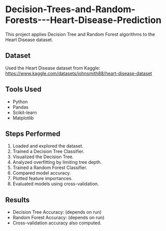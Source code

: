 # Decision-Trees-and-Random-Forests---Heart-Disease-Prediction


This project applies Decision Tree and Random Forest algorithms to the Heart Disease dataset.

## Dataset

Used the Heart Disease dataset from Kaggle:
https://www.kaggle.com/datasets/johnsmith88/heart-disease-dataset

## Tools Used

- Python
- Pandas
- Scikit-learn
- Matplotlib

## Steps Performed

1. Loaded and explored the dataset.
2. Trained a Decision Tree Classifier.
3. Visualized the Decision Tree.
4. Analyzed overfitting by limiting tree depth.
5. Trained a Random Forest Classifier.
6. Compared model accuracy.
7. Plotted feature importances.
8. Evaluated models using cross-validation.

## Results

- Decision Tree Accuracy: (depends on run)
- Random Forest Accuracy: (depends on run)
- Cross-validation accuracy also computed.


